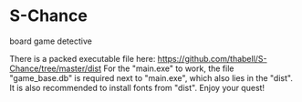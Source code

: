 # S-Chance
board game detective

There is a packed executable file here: https://github.com/thabell/S-Chance/tree/master/dist
For the "main.exe" to work, the file "game_base.db" is required next to "main.exe",
which also lies in the "dist".
It is also recommended to install fonts from "dist".
Enjoy your quest!
